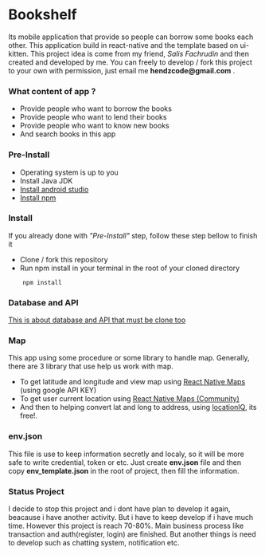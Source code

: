 # Bookshelf
Its mobile application that provide so people can borrow some books each other. This application build in react-native and the template based on ui-kitten. This project idea is come from my friend, _Salis Fachrudin_ and then created and developed by me. You can freely to develop / fork this project to your own with permission, just email me __hendzcode@gmail.com__ .

### __What content of app ?__
* Provide people who want to borrow the books
* Provide people who want to lend their books
* Provide people who want to know new books
* And search books in this app

### __Pre-Install__
* Operating system is up to you
* Install Java JDK
* [Install android studio](https://developer.android.com/studio/install)
* [Install npm](https://nodejs.org/en/download/)

### __Install__
If you already done with _"Pre-Install"_ step, follow these step bellow to finish it
* Clone / fork this repository
* Run npm install in your terminal in the root of your cloned directory
```
    npm install
```

### Database and API
[This is about database and API that must be clone too](https://github.com/hendzee/bookshelf_service)

### Map
This app using some procedure or some library to handle map. Generally, there are 3 library that
use help us work with map.
* To get latitude and longitude and view map using [React Native Maps](https://www.npmjs.com/package/react-native-maps) (using google API KEY)
* To get user current location using [React Native Maps (Community)](https://github.com/react-native-community/react-native-maps)
* And then to helping convert lat and long to address, using [locationIQ](https://locationiq.com/), its free!. 

### env.json
This file is use to keep information secretly and localy, so it will be more safe to write credential, token or etc. Just create **env.json** file and then copy **env_template.json** in the root of project, then fill the information.

### __Status Project__
I decide to stop this project and i dont have plan to develop it again, beacause i have another activity. But i have to keep develop if i have much time. However this project is reach 70-80%. Main business process like transaction and auth(register, login) are finished. But another things is need to develop such as chatting system, notification etc.